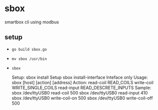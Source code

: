 # sbox
smartbox cli using modbus

## setup
- `go build sbox.go`
- `mv sbox /usr/bin`
- `sbox`

    Setup:
        sbox install            Setup
        sbox install-interface  Inteface only
    Usage:
        sbox [host] [action] [address]
    Action:
        read-coil               READ_COILS
        write-coil              WRITE_SINGLE_COILS
        read-input              READ_DESCRETE_INPUTS
    Sample:
        sbox /dev/ttyUSB0 read-coil 500
        sbox /dev/ttyUSB0 read-input 410
        sbox /dev/ttyUSB0 write-coil-on 500
        sbox /dev/ttyUSB0 write-coil-off 500
